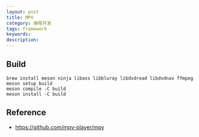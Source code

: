 ```yaml
---
layout: post
title: MPV
category: 编程开发
tags: framework
keywords: 
description: 
---
```


## Build

```
brew install meson ninja libass libbluray libdvdread libdvdnav ffmpeg
meson setup build
meson compile -C build
meson install -C build
```

## Reference

* <https://github.com/mpv-player/mpv>